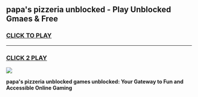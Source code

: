 
## papa's pizzeria unblocked - Play Unblocked Gmaes & Free
<h3>
<a href="https://news.freeplayer.one?title=papa's_pizzeria_unblocked&ref=16F">CLICK TO PLAY</a></h3>
<hr>

<h3>
<a href="https://news.freeplayer.one?title=papa's_pizzeria_unblocked&ref=16F">CLICK 2 PLAY</a>
  
</h3>

<a href="https://news.freeplayer.one?title=papa's_pizzeria_unblocked&ref=16F/"><img src="https://clearcache.store/games.png"></a>


**papa's pizzeria unblocked games unblocked: Your Gateway to Fun and Accessible Online Gaming**

